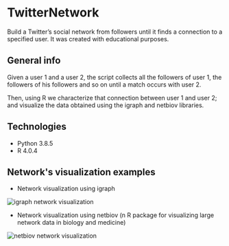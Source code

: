 # TwitterNetwork

Build a Twitter’s social network from followers until it finds a connection to a specified user. It was created with educational purposes.

## General info
Given a user 1 and a user 2, the script collects all the followers of user 1, the followers of his followers and so on until a match occurs with user 2.

Then, using R we characterize that connection between user 1 and user 2; and visualize the data obtained using the igraph and netbiov libraries.  

## Technologies
- Python 3.8.5
- R 4.0.4

## Network's visualization examples
- Network visualization using igraph

![igraph network visualization](igraph_network.svg)

- Network visualization using netbiov (n R package for visualizing large network data in biology and medicine)

![netbiov network visualization](netbiov_network.svg)
